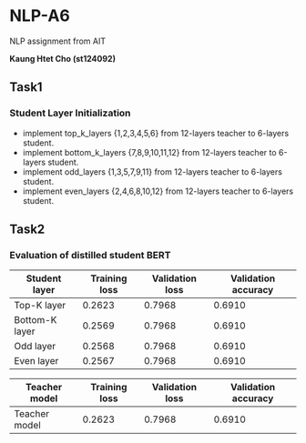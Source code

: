 # NLP-A6
NLP assignment from AIT

**Kaung Htet Cho (st124092)**

## Task1
### Student Layer Initialization

- implement top_k_layers {1,2,3,4,5,6} from 12-layers teacher to 6-layers student.
- implement bottom_k_layers {7,8,9,10,11,12} from 12-layers teacher to 6-layers student.
- implement odd_layers {1,3,5,7,9,11} from 12-layers teacher to 6-layers student.
- implement even_layers {2,4,6,8,10,12} from 12-layers teacher to 6-layers student.



## Task2
### Evaluation of distilled student BERT

| Student layer | Training loss | Validation loss | Validation accuracy |
|----------------|-------------|---------------|-------------------|
| Top-K layer     |      0.2623    |   0.7968  |    0.6910 |
| Bottom-K layer |    0.2569      |     0.7968     |  0.6910  |
| Odd layer |    0.2568      |    0.7968        | 0.6910    |
| Even layer |        0.2567  |     0.7968       |   0.6910  |

| Teacher model | Training loss | Validation loss | Validation accuracy |
|----------------|-------------|---------------|-------------------|
| Teacher model     |      0.2623    |   0.7968  |    0.6910 |

